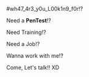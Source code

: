#wh47_4r3_y0u_L00k1n9_f0r!?


Need a **PenTest**!?

Need Training!?

Need a Job!?

Wanna work with me!?

Come, Let's talk!! XD
